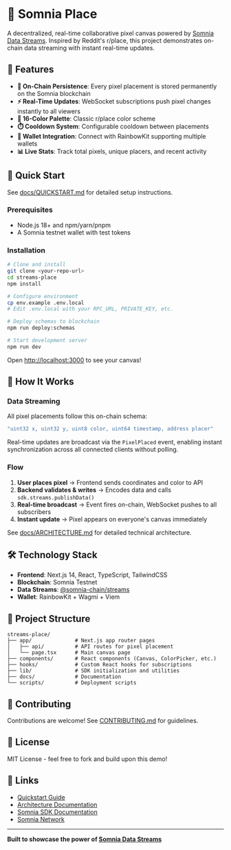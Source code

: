 # 🎨 Somnia Place

A decentralized, real-time collaborative pixel canvas powered by [Somnia Data Streams](https://datastreams.somnia.network/). Inspired by Reddit's r/place, this project demonstrates on-chain data streaming with instant real-time updates.

## 🌟 Features

- **🔗 On-Chain Persistence**: Every pixel placement is stored permanently on the Somnia blockchain
- **⚡ Real-Time Updates**: WebSocket subscriptions push pixel changes instantly to all viewers
- **🎨 16-Color Palette**: Classic r/place color scheme
- **⏱️ Cooldown System**: Configurable cooldown between placements
- **👛 Wallet Integration**: Connect with RainbowKit supporting multiple wallets
- **📊 Live Stats**: Track total pixels, unique placers, and recent activity

## 🚀 Quick Start

See [docs/QUICKSTART.md](./docs/QUICKSTART.md) for detailed setup instructions.

### Prerequisites

- Node.js 18+ and npm/yarn/pnpm
- A Somnia testnet wallet with test tokens

### Installation

```bash
# Clone and install
git clone <your-repo-url>
cd streams-place
npm install

# Configure environment
cp env.example .env.local
# Edit .env.local with your RPC_URL, PRIVATE_KEY, etc.

# Deploy schemas to blockchain
npm run deploy:schemas

# Start development server
npm run dev
```

Open [http://localhost:3000](http://localhost:3000) to see your canvas!

## 📖 How It Works

### Data Streaming

All pixel placements follow this on-chain schema:
```typescript
"uint32 x, uint32 y, uint8 color, uint64 timestamp, address placer"
```

Real-time updates are broadcast via the `PixelPlaced` event, enabling instant synchronization across all connected clients without polling.

### Flow

1. **User places pixel** → Frontend sends coordinates and color to API
2. **Backend validates & writes** → Encodes data and calls `sdk.streams.publishData()`
3. **Real-time broadcast** → Event fires on-chain, WebSocket pushes to all subscribers
4. **Instant update** → Pixel appears on everyone's canvas immediately

See [docs/ARCHITECTURE.md](./docs/ARCHITECTURE.md) for detailed technical architecture.

## 🛠️ Technology Stack

- **Frontend**: Next.js 14, React, TypeScript, TailwindCSS
- **Blockchain**: Somnia Testnet
- **Data Streams**: [@somnia-chain/streams](https://www.npmjs.com/package/@somnia-chain/streams)
- **Wallet**: RainbowKit + Wagmi + Viem

## 📁 Project Structure

```
streams-place/
├── app/              # Next.js app router pages
│   ├── api/          # API routes for pixel placement
│   └── page.tsx      # Main canvas page
├── components/       # React components (Canvas, ColorPicker, etc.)
├── hooks/            # Custom React hooks for subscriptions
├── lib/              # SDK initialization and utilities
├── docs/             # Documentation
└── scripts/          # Deployment scripts
```

## 🤝 Contributing

Contributions are welcome! See [CONTRIBUTING.md](./CONTRIBUTING.md) for guidelines.

## 📄 License

MIT License - feel free to fork and build upon this demo!

## 🔗 Links

- [Quickstart Guide](./docs/QUICKSTART.md)
- [Architecture Documentation](./docs/ARCHITECTURE.md)
- [Somnia SDK Documentation](https://www.npmjs.com/package/@somnia-chain/streams)
- [Somnia Network](https://www.somnia.network/)

---

**Built to showcase the power of [Somnia Data Streams](https://datastreams.somnia.network/)**

